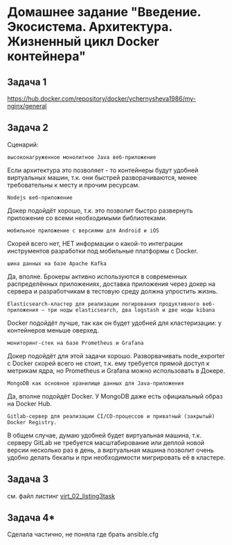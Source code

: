 # Домашнее задание "Введение. Экосистема. Архитектура. Жизненный цикл Docker контейнера"

## Задача 1
https://hub.docker.com/repository/docker/ychernysheva1986/my-nginx/general

## Задача 2
Сценарий:

	высоконагруженное монолитное Java веб-приложение
 
Если архитектура это позволяет - то контейнеры будут удобней виртуальных машин, т.к. они быстрей разворачиваются, менее требовательны к месту и прочим ресурсам.

	Nodejs веб-приложение

Докер подойдёт хорошо, т.к. это позволит быстро развернуть приложение со всеми необходимыми библиотеками.

	мобильное приложение c версиями для Android и iOS
	
Скорей всего нет, НЕТ информации о какой-то интеграции инструментов разработки под мобильные платформы с Docker.
		
	шина данных на базе Apache Kafka
Да, вполне. Брокеры активно используются в современных распределённых приложениях, доставка приложения через докер на сервера и разработчикам в тестовую среду 
должна упростить жизнь.


	Elasticsearch-кластер для реализации логирования продуктивного веб-приложения — три ноды elasticsearch, два logstash и две ноды kibana

Docker подойдёт лучше, так как он будет удобней для кластеризации: у контейнеров меньше оверхед.

	мониторинг-стек на базе Prometheus и Grafana
Докер подойдёт для этой задачи хорошо. Разворвачивать node_exporter с Docker скорей всего не стоит, т.к. ему требуется прямой доступ к метрикам ядра, но Prometheus и Grafana можно использовать в Докере.	
	
	MongoDB как основное хранилище данных для Java-приложения
Да, вполне подойдёт Docker. У MongoDB даже есть официальный образ на Docker Hub.

	Gitlab-сервер для реализации CI/CD-процессов и приватный (закрытый) Docker Registry.
В общем случае, думаю удобней будет виртуальная машина, т.к. серверу GitLab не требуется масштабирование или деплой новой версии несколько раз в день, а виртуальная машина позволит очень удобно делать бекапы и при необходимости мигрировать её в кластере.
## Задача 3
см. файл листинг [virt_02_listing3task](https://github.com/ChernyshevaYuliya/devops-homeworks/blob/main/02-virt/virt_02_listing3task)
## Задача 4* 
Сделала частично, не поняла где брать ansible.cfg
